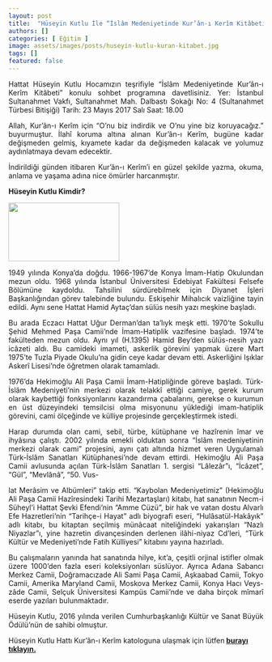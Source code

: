 ```yaml
---
layout: post
title:  "Hüseyin Kutlu İle “İslâm Medeniyetinde Kur’ân-ı Kerîm Kitâbeti"
authors: []
categories: [ Eğitim ]
image: assets/images/posts/huseyin-kutlu-kuran-kitabet.jpg
tags: []
featured: false
---
```

<div id="js_f" class="_5pbx userContent" data-ft="{&quot;tn&quot;:&quot;K&quot;}">
  <div id="js_f" class="_5pbx userContent" data-ft="{&quot;tn&quot;:&quot;K&quot;}">
    <p style="text-align: justify;">
      Hattat Hüseyin Kutlu Hocamızın teşrifiyle “İslâm Medeniyetinde Kur’ân-ı Kerîm Kitâbeti” konulu sohbet programına davetlisiniz. Yer: İstanbul Sultanahmet Vakfı, Sultanahmet Mah. Dalbastı Sokağı No: 4 (Sultanahmet Türbesi Bitişiği) Tarih: 23 Mayıs 2017 Salı Saat: 18.00
    </p>
  </div>
  
  <p style="text-align: justify;">
    Allah, Kur’ân-ı Kerîm için “O’nu biz indirdik ve O’nu yine biz koruyacağız.” buyurmuştur. İlahî koruma altına alınan Kur’ân-ı Kerîm, bugüne kadar değişmeden gelmiş, kıyamete kadar da değişmeden kalacak ve yolumuz aydınlatmaya devam edecektir.
  </p>
  
  <p style="text-align: justify;">
    İndirildiği günden itibaren Kur’ân-ı Kerîm’i en güzel şekilde yazma, okuma, anlama ve yaşama adına nice ömürler harcanmıştır.
  </p>
  
  <p style="text-align: justify;">
    <strong>Hüseyin Kutlu Kimdir?</strong>
  </p>
</div>

<p style="text-align: justify;">
  <img class="size-full wp-image-1670 alignleft" src="http://128.199.62.132/wp-content/uploads/2017/05/huseyin-kutlu.jpg" alt="" width="219" height="116" />
</p>

<p style="text-align: justify;">
  1949 yılında Konya’da doğdu. 1966-1967’de Konya İmam-Hatip Okulundan mezun oldu. 1968 yılında İstanbul Üniversitesi Edebiyat Fakültesi Felsefe Bölümüne kaydoldu. Tahsilini sürdürebilmek için Diyanet İşleri Başkanlığından görev talebinde bulundu. Eskişehir Mihalıcık vaizliğine tayin edildi. Aynı sene Hattat Hamid Aytaç’dan sülüs nesih yazı meşkine başladı.
</p>

<p style="text-align: justify;">
  Bu arada Eczacı Hattat Uğur Derman’dan ta’lıyk meşk etti. 1970’te Sokullu Şehid Mehmed Paşa Camii’nde İmam-Hatiplik vazifesine başladı. 1974’te fakülteden mezun oldu. Aynı yıl (H.1395) Hamid Bey’den sülüs-nesih yazı icâzeti aldı. Bu camideki imameti, askerlik görevini yapmak üzere Mart 1975’te Tuzla Piyade Okulu’na gidin ceye kadar devam etti. Askerliğini Işıklar Askerî Lisesi’nde öğretmen olarak tamamladı.
</p>

<p style="text-align: justify;">
  1976’da Hekimoğlu Ali Paşa Camii İmam-Hatipliğinde göreve başladı. Türk-İslâm Medeniyeti’nin merkezi olarak telakkî ettiği camiye, gerek kurum olarak kaybettiği fonksiyonlarını kazandırma çabalarını, gerekse o kurumun en üst düzeyindeki temsilcisi olma misyonunu yüklediği imam-hatiplik görevini, cami ölçeğinde ve külliye projesinde gerçekleştirmek istedi.
</p>

<p style="text-align: justify;">
  Harap durumda olan cami, sebil, türbe, kütüphane ve hazîrenin îmar ve ihyâsına çalıştı. 2002 yılında emekli olduktan sonra “İslâm medeniyetinin merkezi olarak cami” projesini, aynı çatı altında hizmet veren Uygulamalı Türk-İslâm Sanatları Kütüphanesi’nde devam ettirdi. Hekimoğlu Ali Paşa Camii avlusunda açılan Türk-İslâm Sanatları 1. sergisi “Lâlezâr”ı, “İcâzet”, “Gül”, “Mevlânâ”, “50. Vus-
</p>

<p style="text-align: justify;">
  lat Merâsim ve Albümleri” takip etti. “Kaybolan Medeniyetimiz” (Hekimoğlu Ali Paşa Camii Hazîresindeki Tarihi Mezartaşları) kitabı, hat sanatının Necm-i Süheyl’i Hattat Şevki Efendi’nin “Amme Cüzü”, bir hak ve vatan dostu Alvarlı Efe Hazretleri’nin “Tarihçe-i Hayat” adlı biyografi eseri, “Hulâsatül-Hakâyık” adlı kitabı, bu kitaptan seçilmiş münâcaat niteliğindeki yakarışları “Nazlı Niyazlar”ı, yine hazretin divançesinden derlenen ilâhi-niyaz Cd’leri, “Türk Kültür ve Medeniyeti’nde Fatih Külliyesi” kitabını yayına hazırladı.
</p>

<p style="text-align: justify;">
  Bu çalışmaların yanında hat sanatında hilye, kıt’a, çeşitli orjinal istifler olmak üzere 1000’den fazla eseri koleksiyonları süslüyor. Ayrıca Adana Sabancı Merkez Camii, Doğramacızade Ali Sami Paşa Camii, Aşkaabad Camii, Tokyo Camii, Amerika Maryland Camii, Moskova Merkez Camii, Konya Hacı Veys-zâde Camii, Selçuk Üniversitesi Kampüs Camii’nde ve daha birçok mîmarî eserde yazıları bulunmaktadır.
</p>

<p style="text-align: justify;">
  Hüseyin Kutlu, 2016 yılında verilen Cumhurbaşkanlığı Kültür ve Sanat Büyük Ödülü’nün de sahibi olmuştur.
</p>

<div id="js_f" class="_5pbx userContent" data-ft="{&quot;tn&quot;:&quot;K&quot;}">
  <p>
    Hüseyin Kutlu Hattı Kur’ân-ı Kerîm katologuna ulaşmak için lütfen<strong> <a href="http://128.199.62.132/wp-content/uploads/2017/05/Huseyin-Kutlu-Kuran-i-Kerim-Brosur.pdf" target="_blank" rel="noopener noreferrer">burayı tıklayın.</a></strong>
  </p>
</div>

&nbsp;

<div id="js_f" class="_5pbx userContent" data-ft="{&quot;tn&quot;:&quot;K&quot;}">
  <p>
    &nbsp;
  </p>
</div>